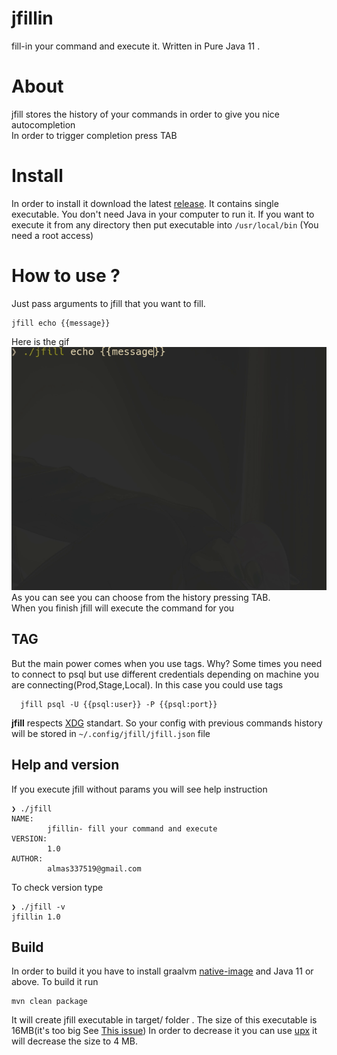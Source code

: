 # jfillin
 fill-in your command and execute it. Written in Pure Java 11 .

# About
jfill stores the history of your commands in order to give you nice autocompletion\
In order to trigger completion press TAB

# Install
In order to install it download the latest [release](https://github.com/strogiyotec/jfillin/releases/tag/1).
It contains single executable. You don't need Java in your computer to run it.
If you want to execute it from any directory then put executable into `/usr/local/bin` (You need a root access)
 
# How to use ? 

Just pass arguments to jfill that you want to fill.

```
jfill echo {{message}} 
```

Here is the gif\
![Gif1](https://raw.githubusercontent.com/strogiyotec/jfillin/master/images/notTag.gif) \
As you can see you can choose from the history pressing TAB.\
When you finish jfill will execute the command for you

## TAG
But the main power comes when you use tags. Why?
Some times you need to connect to psql but use different credentials depending
on machine you are connecting(Prod,Stage,Local).
In this case you could use tags

```
  jfill psql -U {{psql:user}} -P {{psql:port}}
```

**jfill** respects [XDG](https://specifications.freedesktop.org/basedir-spec/basedir-spec-latest.html) standart. So your config 
with previous commands history will be stored in `~/.config/jfill/jfill.json` file

## Help and version
If you execute jfill without params you will see help instruction

```
❯ ./jfill 
NAME:
        jfillin- fill your command and execute
VERSION:
        1.0
AUTHOR:
        almas337519@gmail.com

```

To check version type

```
❯ ./jfill -v
jfillin 1.0
```

## Build
In order to build it you have to install graalvm [native-image](https://www.graalvm.org/docs/reference-manual/native-image/) and Java 11 or above.
To build it run 
```
mvn clean package
```
It will create jfill executable in target/ folder . The size of this executable is 16MB(it's too big See [This issue](https://github.com/oracle/graal/issues/287))
In order to decrease it you can use [upx](https://github.com/upx/upx) it will decrease the size to 4 MB.


